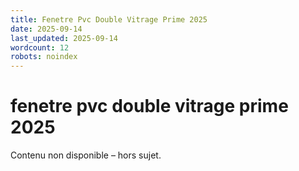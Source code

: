```yaml
---
title: Fenetre Pvc Double Vitrage Prime 2025
date: 2025-09-14
last_updated: 2025-09-14
wordcount: 12
robots: noindex
---
```


# fenetre pvc double vitrage prime 2025

Contenu non disponible – hors sujet.